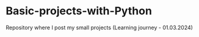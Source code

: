 # Basic-projects-with-Python
Repository where I post my small projects (Learning journey - 01.03.2024)
